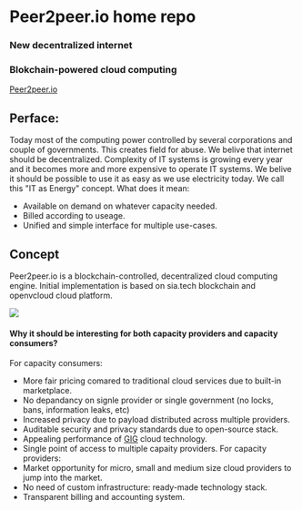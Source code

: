 # Peer2peer.io home repo
### New decentralized internet
### Blokchain-powered cloud computing

[Peer2peer.io](http://peer2peer.io)

## Perface:
Today most of the computing power controlled by several corporations and couple of governments. This creates field for abuse.
We belive that internet should be decentralized. Complexity of IT systems is growing every year and it becomes more and more expensive to operate IT systems. We belive it should be possible to use it as easy as we use electricity today. We call this "IT as Energy" concept. 
What does it mean:
- Available on demand on whatever capacity needed. 
- Billed according to useage.
- Unified and simple interface for multiple use-cases. 

## Concept

Peer2peer.io is a blockchain-controlled, decentralized cloud computing engine. 
Initial implementation is based on sia.tech blockchain and openvcloud cloud platform. 

<img src="https://docs.google.com/drawings/d/1hWBM6_sGXKMrYsNnzyhlS2m7noTUquLfEVBPK2GzHDE/pub?w=960&amp;h=720">

#### Why it should be interesting for both capacity providers and capacity consumers?
For capacity consumers:
- More fair pricing comared to traditional cloud services due to built-in marketplace.
- No depandancy on signle provider or single government (no locks, bans, information leaks, etc)
- Increased privacy due to payload distributed across multiple providers.
- Auditable security and privacy standards due to open-source stack. 
- Appealing performance of [GIG](https://www.greenitglobe.com/) cloud technology.
- Single point of access to multiple capaity providers.
For capacity providers:
- Market opportunity for micro, small and medium size cloud providers to jump into the market. 
- No need of custom infrastructure: ready-made technology stack.
- Transparent billing and accounting system.



